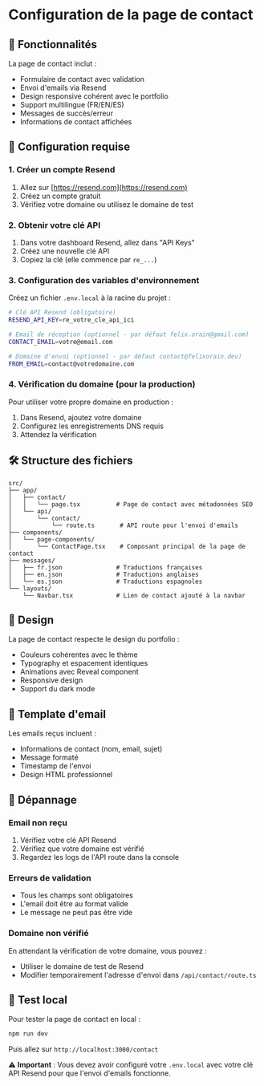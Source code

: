 # Configuration de la page de contact

## 🚀 Fonctionnalités

La page de contact inclut :

- Formulaire de contact avec validation
- Envoi d'emails via Resend
- Design responsive cohérent avec le portfolio
- Support multilingue (FR/EN/ES)
- Messages de succès/erreur
- Informations de contact affichées

## 📝 Configuration requise

### 1. Créer un compte Resend

1. Allez sur [https://resend.com](https://resend.com)
2. Créez un compte gratuit
3. Vérifiez votre domaine ou utilisez le domaine de test

### 2. Obtenir votre clé API

1. Dans votre dashboard Resend, allez dans "API Keys"
2. Créez une nouvelle clé API
3. Copiez la clé (elle commence par `re_...`)

### 3. Configuration des variables d'environnement

Créez un fichier `.env.local` à la racine du projet :

```bash
# Clé API Resend (obligatoire)
RESEND_API_KEY=re_votre_cle_api_ici

# Email de réception (optionnel - par défaut felix.orain@gmail.com)
CONTACT_EMAIL=votre@email.com

# Domaine d'envoi (optionnel - par défaut contact@felixorain.dev)
FROM_EMAIL=contact@votredomaine.com
```

### 4. Vérification du domaine (pour la production)

Pour utiliser votre propre domaine en production :

1. Dans Resend, ajoutez votre domaine
2. Configurez les enregistrements DNS requis
3. Attendez la vérification

## 🛠 Structure des fichiers

```
src/
├── app/
│   ├── contact/
│   │   └── page.tsx          # Page de contact avec métadonnées SEO
│   └── api/
│       └── contact/
│           └── route.ts       # API route pour l'envoi d'emails
├── components/
│   └── page-components/
│       └── ContactPage.tsx    # Composant principal de la page de contact
├── messages/
│   ├── fr.json               # Traductions françaises
│   ├── en.json               # Traductions anglaises
│   └── es.json               # Traductions espagnoles
└── layouts/
    └── Navbar.tsx            # Lien de contact ajouté à la navbar
```

## 🎨 Design

La page de contact respecte le design du portfolio :

- Couleurs cohérentes avec le thème
- Typography et espacement identiques
- Animations avec Reveal component
- Responsive design
- Support du dark mode

## 📧 Template d'email

Les emails reçus incluent :

- Informations de contact (nom, email, sujet)
- Message formaté
- Timestamp de l'envoi
- Design HTML professionnel

## 🔧 Dépannage

### Email non reçu

1. Vérifiez votre clé API Resend
2. Vérifiez que votre domaine est vérifié
3. Regardez les logs de l'API route dans la console

### Erreurs de validation

- Tous les champs sont obligatoires
- L'email doit être au format valide
- Le message ne peut pas être vide

### Domaine non vérifié

En attendant la vérification de votre domaine, vous pouvez :

- Utiliser le domaine de test de Resend
- Modifier temporairement l'adresse d'envoi dans `/api/contact/route.ts`

## 📱 Test local

Pour tester la page de contact en local :

```bash
npm run dev
```

Puis allez sur `http://localhost:3000/contact`

⚠️ **Important** : Vous devez avoir configuré votre `.env.local` avec votre clé API Resend pour que l'envoi d'emails fonctionne.
